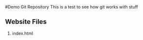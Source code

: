 #Demo Git Repository
This is a test to see how git works with stuff

## Website Files
1. index.html
